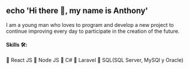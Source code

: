 ## echo 'Hi there 👋, my name is Anthony'
I am a young man who loves to program and develop a new project to continue improving every day to participate in the creation of the future.


#### Skills  🛠️:
 📌 React JS
 📌 Node JS
 📌 C#
 📌 Laravel
 📌 SQL(SQL Server, MySQl y Oracle)



